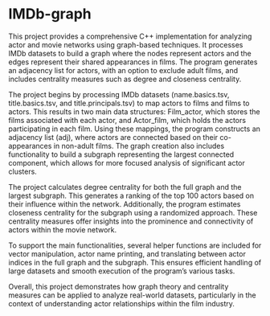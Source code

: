 # IMDb-graph
This project provides a comprehensive C++ implementation for analyzing actor and movie networks using graph-based techniques. It processes IMDb datasets to build a graph where the nodes represent actors and the edges represent their shared appearances in films. The program generates an adjacency list for actors, with an option to exclude adult films, and includes centrality measures such as degree and closeness centrality.

The project begins by processing IMDb datasets (name.basics.tsv, title.basics.tsv, and title.principals.tsv) to map actors to films and films to actors. This results in two main data structures: Film_actor, which stores the films associated with each actor, and Actor_film, which holds the actors participating in each film. Using these mappings, the program constructs an adjacency list (adj), where actors are connected based on their co-appearances in non-adult films. The graph creation also includes functionality to build a subgraph representing the largest connected component, which allows for more focused analysis of significant actor clusters.

The project calculates degree centrality for both the full graph and the largest subgraph. This generates a ranking of the top 100 actors based on their influence within the network. Additionally, the program estimates closeness centrality for the subgraph using a randomized approach. These centrality measures offer insights into the prominence and connectivity of actors within the movie network.

To support the main functionalities, several helper functions are included for vector manipulation, actor name printing, and translating between actor indices in the full graph and the subgraph. This ensures efficient handling of large datasets and smooth execution of the program’s various tasks.

Overall, this project demonstrates how graph theory and centrality measures can be applied to analyze real-world datasets, particularly in the context of understanding actor relationships within the film industry.
